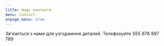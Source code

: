 ```yaml
---
title: Наші контакти
menu: Contact
onpage_menu: true
---
```


Зв'яжіться з нами для узгодження деталей. Телефонуйте 555 678 897 789